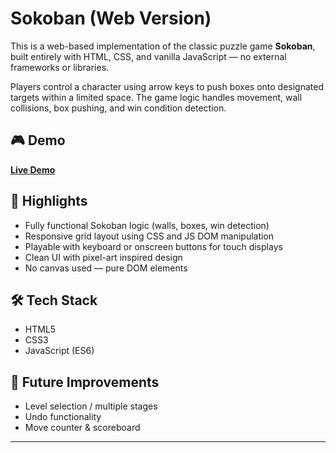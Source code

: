 # Sokoban (Web Version)

This is a web-based implementation of the classic puzzle game **Sokoban**, built entirely with HTML, CSS, and vanilla JavaScript — no external frameworks or libraries.

Players control a character using arrow keys to push boxes onto designated targets within a limited space. The game logic handles movement, wall collisions, box pushing, and win condition detection.

## 🎮 Demo

**[Live Demo](https://thordmoller.github.io/lexicon-sokoban/)**

## 🧠 Highlights

- Fully functional Sokoban logic (walls, boxes, win detection)
- Responsive grid layout using CSS and JS DOM manipulation
- Playable with keyboard or onscreen buttons for touch displays
- Clean UI with pixel-art inspired design
- No canvas used — pure DOM elements

## 🛠️ Tech Stack

- HTML5  
- CSS3  
- JavaScript (ES6)

## 🚀 Future Improvements

- Level selection / multiple stages  
- Undo functionality  
- Move counter & scoreboard

---

